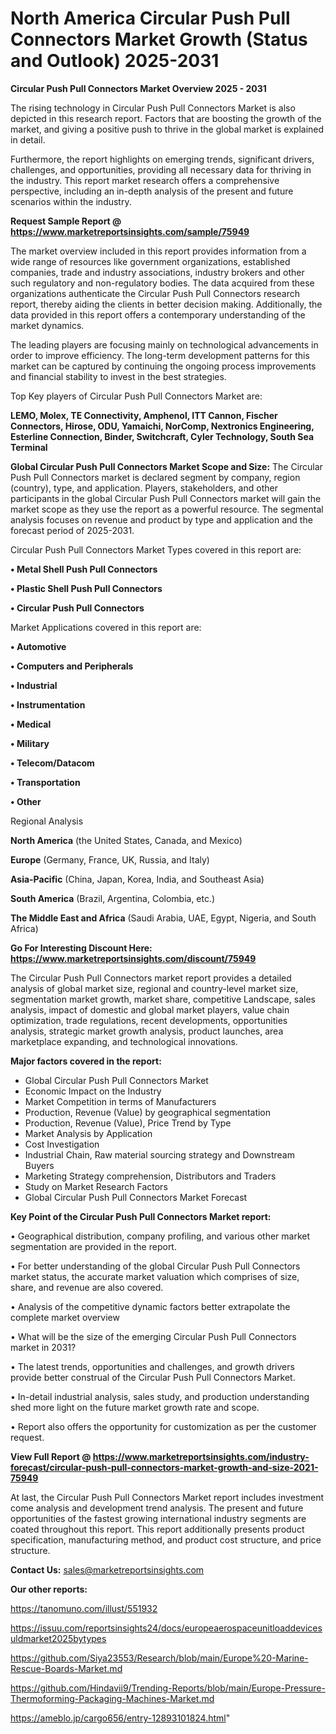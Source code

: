 # North America Circular Push Pull Connectors Market Growth (Status and Outlook) 2025-2031

<Strong> Circular Push Pull Connectors Market Overview 2025 - 2031</strong>

The rising technology in Circular Push Pull Connectors Market is also depicted in this research report. Factors that are boosting the growth of the market, and giving a positive push to thrive in the global market is explained in detail.

Furthermore, the report highlights on emerging trends, significant drivers, challenges, and opportunities, providing all necessary data for thriving in the industry. This report market research offers a comprehensive perspective, including an in-depth analysis of the present and future scenarios within the industry.

<strong>Request Sample Report @ <a href=https://www.marketreportsinsights.com/sample/75949>https://www.marketreportsinsights.com/sample/75949</a></strong>

The market overview included in this report provides information from a wide range of resources like government organizations, established companies, trade and industry associations, industry brokers and other such regulatory and non-regulatory bodies. The data acquired from these organizations authenticate the Circular Push Pull Connectors research report, thereby aiding the clients in better decision making. Additionally, the data provided in this report offers a contemporary understanding of the market dynamics.

The leading players are focusing mainly on technological advancements in order to improve efficiency. The long-term development patterns for this market can be captured by continuing the ongoing process improvements and financial stability to invest in the best strategies.

Top Key players of Circular Push Pull Connectors Market are:

<strong>LEMO, Molex, TE Connectivity, Amphenol, ITT Cannon, Fischer Connectors, Hirose, ODU, Yamaichi, NorComp, Nextronics Engineering, Esterline Connection, Binder, Switchcraft, Cyler Technology, South Sea Terminal</strong>

<strong><b>Global Circular Push Pull Connectors Market Scope and Size:</b></strong>
The Circular Push Pull Connectors market is declared segment by company, region (country), type, and application. Players, stakeholders, and other participants in the global Circular Push Pull Connectors market will gain the market scope as they use the report as a powerful resource. The segmental analysis focuses on revenue and product by type and application and the forecast period of 2025-2031.

Circular Push Pull Connectors Market Types covered in this report are:

<strong>• Metal Shell Push Pull Connectors

• Plastic Shell Push Pull Connectors

• Circular Push Pull Connectors</strong>

Market Applications covered in this report are:

<strong>• Automotive

• Computers and Peripherals

• Industrial

• Instrumentation

• Medical

• Military

• Telecom/Datacom

• Transportation

• Other</strong> 

Regional Analysis

<strong>North America</strong> (the United States, Canada, and Mexico)

<strong>Europe</strong> (Germany, France, UK, Russia, and Italy)

<strong>Asia-Pacific</strong> (China, Japan, Korea, India, and Southeast Asia)

<strong>South America</strong> (Brazil, Argentina, Colombia, etc.)

<strong>The Middle East and Africa</strong> (Saudi Arabia, UAE, Egypt, Nigeria, and South Africa)

<strong>Go For Interesting Discount Here: <a href=https://www.marketreportsinsights.com/discount/75949>https://www.marketreportsinsights.com/discount/75949</a></strong>

The Circular Push Pull Connectors market report provides a detailed analysis of global market size, regional and country-level market size, segmentation market growth, market share, competitive Landscape, sales analysis, impact of domestic and global market players, value chain optimization, trade regulations, recent developments, opportunities analysis, strategic market growth analysis, product launches, area marketplace expanding, and technological innovations.

<strong><b>Major factors covered in the report:</b></strong>
<ul>
  <li>Global Circular Push Pull Connectors Market </li>
  <li>Economic Impact on the Industry</li>
  <li>Market Competition in terms of Manufacturers</li>
  <li>Production, Revenue (Value) by geographical segmentation</li>
  <li>Production, Revenue (Value), Price Trend by Type</li>
  <li>Market Analysis by Application</li>
  <li>Cost Investigation</li>
  <li>Industrial Chain, Raw material sourcing strategy and Downstream Buyers</li>
  <li>Marketing Strategy comprehension, Distributors and Traders</li>
  <li>Study on Market Research Factors</li>
  <li>Global Circular Push Pull Connectors Market Forecast</li>
</ul>

<strong><b>Key Point of the Circular Push Pull Connectors Market report:</b></strong>

• Geographical distribution, company profiling, and various other market segmentation are provided in the report.

• For better understanding of the global Circular Push Pull Connectors market status, the accurate market valuation which comprises of size, share, and revenue are also covered.

• Analysis of the competitive dynamic factors better extrapolate the complete market overview

• What will be the size of the emerging Circular Push Pull Connectors market in 2031?

• The latest trends, opportunities and challenges, and growth drivers provide better construal of the Circular Push Pull Connectors Market.

• In-detail industrial analysis, sales study, and production understanding shed more light on the future market growth rate and scope.

• Report also offers the opportunity for customization as per the customer request.

<strong><b>View Full Report @ <a href=https://www.marketreportsinsights.com/industry-forecast/circular-push-pull-connectors-market-growth-and-size-2021-75949>https://www.marketreportsinsights.com/industry-forecast/circular-push-pull-connectors-market-growth-and-size-2021-75949</a></b></strong>


At last, the Circular Push Pull Connectors Market report includes investment come analysis and development trend analysis. The present and future opportunities of the fastest growing international industry segments are coated throughout this report. This report additionally presents product specification, manufacturing method, and product cost structure, and price structure.

<strong>Contact Us:</strong>
sales@marketreportsinsights.com

<strong>Our other reports:</strong>

<a href=https://tanomuno.com/illust/551932>https://tanomuno.com/illust/551932</a>

<a href=https://issuu.com/reportsinsights24/docs/europeaerospaceunitloaddevicesuldmarket2025bytypes>https://issuu.com/reportsinsights24/docs/europeaerospaceunitloaddevicesuldmarket2025bytypes</a>

<a href=https://github.com/Siya23553/Research/blob/main/Europe%20-Marine-Rescue-Boards-Market.md>https://github.com/Siya23553/Research/blob/main/Europe%20-Marine-Rescue-Boards-Market.md</a>

<a href=https://github.com/Hindavii9/Trending-Reports/blob/main/Europe-Pressure-Thermoforming-Packaging-Machines-Market.md>https://github.com/Hindavii9/Trending-Reports/blob/main/Europe-Pressure-Thermoforming-Packaging-Machines-Market.md</a>

<a href=https://ameblo.jp/cargo656/entry-12893101824.html>https://ameblo.jp/cargo656/entry-12893101824.html</a>"
